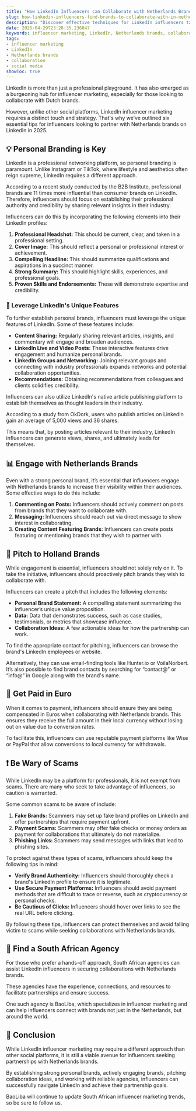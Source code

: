 ```yaml
---
title: "How LinkedIn Influencers can Collaborate with Netherlands Brands"
slug: how-linkedin-influencers-find-brands-to-collaborate-with-in-netherlands-2025-04-29
description: "Discover effective techniques for LinkedIn influencers targeting Netherlands brands for collaboration. Learn valuable approaches for success in influencer marketing."
date: 2025-04-29T23:28:35.236847
keywords: influencer marketing, LinkedIn, Netherlands brands, collaboration, social media
tags:
- influencer marketing
- LinkedIn
- Netherlands brands
- collaboration
- social media
showToc: true
---
```


LinkedIn is more than just a professional playground. It has also emerged as a burgeoning hub for influencer marketing, especially for those looking to collaborate with Dutch brands. 

However, unlike other social platforms, LinkedIn influencer marketing requires a distinct touch and strategy. That's why we’ve outlined six essential tips for influencers looking to partner with Netherlands brands on LinkedIn in 2025.

## 💡 Personal Branding is Key

LinkedIn is a professional networking platform, so personal branding is paramount. Unlike Instagram or TikTok, where lifestyle and aesthetics often reign supreme, LinkedIn requires a different approach.

According to a recent study conducted by the B2B Institute, professional brands are 11 times more influential than consumer brands on LinkedIn. Therefore, influencers should focus on establishing their professional authority and credibility by sharing relevant insights in their industry.

Influencers can do this by incorporating the following elements into their LinkedIn profiles:

1. **Professional Headshot:** This should be current, clear, and taken in a professional setting.
2. **Cover Image:** This should reflect a personal or professional interest or achievement.
3. **Compelling Headline:** This should summarize qualifications and aspirations in a succinct manner.
4. **Strong Summary:** This should highlight skills, experiences, and professional goals.
5. **Proven Skills and Endorsements:** These will demonstrate expertise and credibility.

### 🔑 Leverage LinkedIn's Unique Features

To further establish personal brands, influencers must leverage the unique features of LinkedIn. Some of these features include:

- **Content Sharing:** Regularly sharing relevant articles, insights, and commentary will engage and broaden audiences.
- **LinkedIn Live and Video Posts:** These interactive features drive engagement and humanize personal brands.
- **LinkedIn Groups and Networking:** Joining relevant groups and connecting with industry professionals expands networks and potential collaboration opportunities.
- **Recommendations:** Obtaining recommendations from colleagues and clients solidifies credibility.

Influencers can also utilize LinkedIn's native article publishing platform to establish themselves as thought leaders in their industry. 

According to a study from OkDork, users who publish articles on LinkedIn gain an average of 5,000 views and 36 shares. 

This means that, by posting articles relevant to their industry, LinkedIn influencers can generate views, shares, and ultimately leads for themselves. 

## 📊 Engage with Netherlands Brands

Even with a strong personal brand, it’s essential that influencers engage with Netherlands brands to increase their visibility within their audiences. Some effective ways to do this include:

1. **Commenting on Posts:** Influencers should actively comment on posts from brands that they want to collaborate with.
2. **Messaging:** Influencers should reach out via direct message to show interest in collaborating.
3. **Creating Content Featuring Brands:** Influencers can create posts featuring or mentioning brands that they wish to partner with. 

## 📩  Pitch to Holland Brands

While engagement is essential, influencers should not solely rely on it. To take the initiative, influencers should proactively pitch brands they wish to collaborate with.

Influencers can create a pitch that includes the following elements:

- **Personal Brand Statement:** A compelling statement summarizing the influencer’s unique value proposition.
- **Data:** Data that demonstrates success, such as case studies, testimonials, or metrics that showcase influence.
- **Collaboration Ideas:** A few actionable ideas for how the partnership can work.

To find the appropriate contact for pitching, influencers can browse the brand's LinkedIn employees or website. 

Alternatively, they can use email-finding tools like Hunter.io or VoilaNorbert. It’s also possible to find brand contacts by searching for “contact@” or “info@” in Google along with the brand's name. 

## 🤑 Get Paid in Euro

When it comes to payment, influencers should ensure they are being compensated in Euros when collaborating with Netherlands brands. This ensures they receive the full amount in their local currency without losing out on value due to conversion rates.

To facilitate this, influencers can use reputable payment platforms like Wise or PayPal that allow conversions to local currency for withdrawals.

## ❗  Be Wary of Scams

While LinkedIn may be a platform for professionals, it is not exempt from scams. There are many who seek to take advantage of influencers, so caution is warranted.

Some common scams to be aware of include:

1. **Fake Brands:** Scammers may set up fake brand profiles on LinkedIn and offer partnerships that require payment upfront.
2. **Payment Scams:** Scammers may offer fake checks or money orders as payment for collaborations that ultimately do not materialize.
3. **Phishing Links:** Scammers may send messages with links that lead to phishing sites.

To protect against these types of scams, influencers should keep the following tips in mind:

- **Verify Brand Authenticity:** Influencers should thoroughly check a brand's LinkedIn profile to ensure it is legitimate.
- **Use Secure Payment Platforms:** Influencers should avoid payment methods that are difficult to trace or reverse, such as cryptocurrency or personal checks.
- **Be Cautious of Clicks:** Influencers should hover over links to see the real URL before clicking.

By following these tips, influencers can protect themselves and avoid falling victim to scams while seeking collaborations with Netherlands brands.

## 🤝  Find a South African Agency

For those who prefer a hands-off approach, South African agencies can assist LinkedIn influencers in securing collaborations with Netherlands brands. 

These agencies have the experience, connections, and resources to facilitate partnerships and ensure success.

One such agency is BaoLiba, which specializes in influencer marketing and can help influencers connect with brands not just in the Netherlands, but around the world.

## 💬  Conclusion

While LinkedIn influencer marketing may require a different approach than other social platforms, it is still a viable avenue for influencers seeking partnerships with Netherlands brands.

By establishing strong personal brands, actively engaging brands, pitching collaboration ideas, and working with reliable agencies, influencers can successfully navigate LinkedIn and achieve their partnership goals.

BaoLiba will continue to update South African influencer marketing trends, so be sure to follow us.